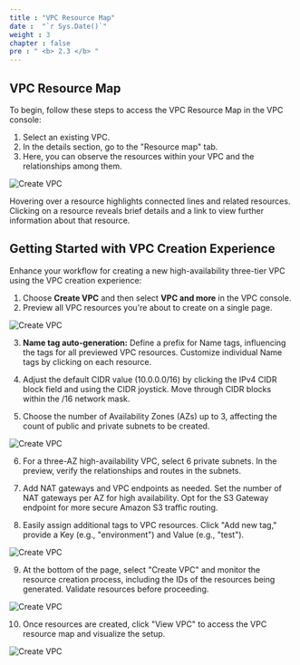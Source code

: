 ```yaml
---
title : "VPC Resource Map"
date :  "`r Sys.Date()`" 
weight : 3
chapter : false
pre : " <b> 2.3 </b> "
---
```


## VPC Resource Map

To begin, follow these steps to access the VPC Resource Map in the VPC console:

1. Select an existing VPC.
2. In the details section, go to the "Resource map" tab.
3. Here, you can observe the resources within your VPC and the relationships among them.

![Create VPC](/.images/17/0001.jpg?featherlight=false&width=90pc)

Hovering over a resource highlights connected lines and related resources. Clicking on a resource reveals brief details and a link to view further information about that resource.

## Getting Started with VPC Creation Experience

Enhance your workflow for creating a new high-availability three-tier VPC using the VPC creation experience:

1. Choose **Create VPC** and then select **VPC and more** in the VPC console.
2. Preview all VPC resources you're about to create on a single page.

![Create VPC](/.images/17/0002.jpg?featherlight=false&width=90pc)

3. **Name tag auto-generation:** Define a prefix for Name tags, influencing the tags for all previewed VPC resources. Customize individual Name tags by clicking on each resource.

4. Adjust the default CIDR value (10.0.0.0/16) by clicking the IPv4 CIDR block field and using the CIDR joystick. Move through CIDR blocks within the /16 network mask.

5. Choose the number of Availability Zones (AZs) up to 3, affecting the count of public and private subnets to be created.

![Create VPC](/.images/17/0003.jpg?featherlight=false&width=90pc)

6. For a three-AZ high-availability VPC, select 6 private subnets. In the preview, verify the relationships and routes in the subnets.

7. Add NAT gateways and VPC endpoints as needed. Set the number of NAT gateways per AZ for high availability. Opt for the S3 Gateway endpoint for more secure Amazon S3 traffic routing.

8. Easily assign additional tags to VPC resources. Click "Add new tag," provide a Key (e.g., "environment") and Value (e.g., "test").

![Create VPC](/.images/17/0004.jpg?featherlight=false&width=90pc)

9. At the bottom of the page, select "Create VPC" and monitor the resource creation process, including the IDs of the resources being generated. Validate resources before proceeding.

![Create VPC](/.images/17/0005.jpg?featherlight=false&width=90pc)

10. Once resources are created, click "View VPC" to access the VPC resource map and visualize the setup.

![Create VPC](/.images/17/0006.jpg?featherlight=false&width=90pc)
